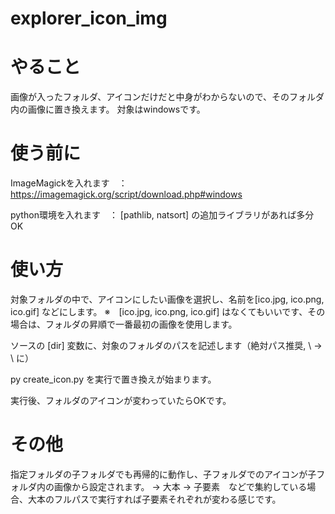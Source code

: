 # explorer_icon_img

# やること
画像が入ったフォルダ、アイコンだけだと中身がわからないので、そのフォルダ内の画像に置き換えます。
対象はwindowsです。

# 使う前に
ImageMagickを入れます　：　https://imagemagick.org/script/download.php#windows

python環境を入れます　： [pathlib, natsort] の追加ライブラリがあれば多分OK

# 使い方

対象フォルダの中で、アイコンにしたい画像を選択し、名前を[ico.jpg, ico.png, ico.gif] などにします。
※　[ico.jpg, ico.png, ico.gif] はなくてもいいです、その場合は、フォルダの昇順で一番最初の画像を使用します。

ソースの [dir] 変数に、対象のフォルダのパスを記述します（絶対パス推奨, \ -> \\ に）

py create_icon.py を実行で置き換えが始まります。

実行後、フォルダのアイコンが変わっていたらOKです。


# その他
指定フォルダの子フォルダでも再帰的に動作し、子フォルダでのアイコンが子フォルダ内の画像から設定されます。
-> 大本 -> 子要素　などで集約している場合、大本のフルパスで実行すれば子要素それぞれが変わる感じです。

